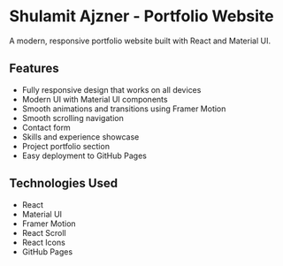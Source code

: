 # Shulamit Ajzner - Portfolio Website

A modern, responsive portfolio website built with React and Material UI.

## Features

- Fully responsive design that works on all devices
- Modern UI with Material UI components
- Smooth animations and transitions using Framer Motion
- Smooth scrolling navigation
- Contact form
- Skills and experience showcase
- Project portfolio section
- Easy deployment to GitHub Pages

## Technologies Used

- React
- Material UI
- Framer Motion
- React Scroll
- React Icons
- GitHub Pages
